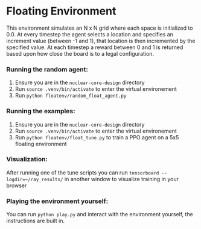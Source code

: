# Floating Environment
This environment simulates an N x N grid where each space is initialized to 0.0. At every timestep the agent selects a location and specifies an increment value (between -1 and 1), that location is then incremented by the specified value. At each timestep a reward between 0 and 1 is returned based upon how close the board is to a legal configuration.

### Running the random agent:
1. Ensure you are in the `nuclear-core-design` directory
2. Run `source .venv/bin/activate` to enter the virtual environement
3. Run `python floatenv/random_float_agent.py`

### Running the examples:
1. Ensure you are in the `nuclear-core-design` directory
2. Run `source .venv/bin/activate` to enter the virtual environement
3. Run `python floatenv/float_tune.py` to train a PPO agent on a 5x5 floating environment

### Visualization:
After running one of the tune scripts you can run `tensorboard --logdir=~/ray_results/` in another window to visualize training in your browser

### Playing the environment yourself:
You can run `python play.py` and interact with the environment yourself, the instructions are built in.

